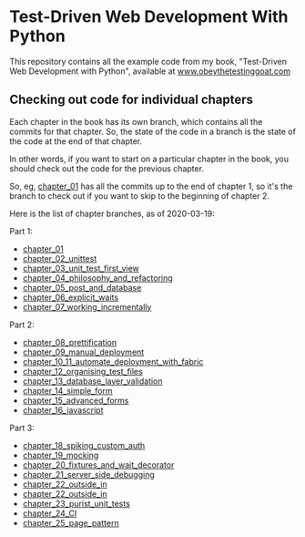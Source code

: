 # Test-Driven Web Development With Python

This repository contains all the example code from my book, "Test-Driven Web Development with Python", available at www.obeythetestinggoat.com

## Checking out code for individual chapters

Each chapter in the book has its own branch, which contains all the commits for that chapter. So, the state of the code in a branch is the state of the code at the end of that chapter.

In other words, if you want to start on a particular chapter in the book, you should check out the code for the previous chapter.

So, eg, [chapter_01](https://github.com/AjanShrestha/TDD-web-with-python/tree/chapter_01) has all the commits up to the end of chapter 1, so it's the branch to check out if you want to skip to the beginning of chapter 2.

Here is the list of chapter branches, as of 2020-03-19:

Part 1:

- [chapter_01](https://github.com/AjanShrestha/TDD-web-with-python/tree/chapter_01)
- [chapter_02_unittest](https://github.com/AjanShrestha/TDD-web-with-python/tree/chapter_02_unittest)
- [chapter_03_unit_test_first_view](https://github.com/AjanShrestha/TDD-web-with-python/tree/chapter_03_unit_test_first_view)
- [chapter_04_philosophy_and_refactoring](https://github.com/AjanShrestha/TDD-web-with-python/tree/chapter_04_philosophy_and_refactoring)
- [chapter_05_post_and_database](https://github.com/AjanShrestha/TDD-web-with-python/tree/chapter_05_post_and_database)
- [chapter_06_explicit_waits](https://github.com/AjanShrestha/TDD-web-with-python/tree/chapter_06_explicit_waits)
- [chapter_07_working_incrementally](https://github.com/AjanShrestha/TDD-web-with-python/tree/chapter_07_working_incrementally)

Part 2:

- [chapter_08_prettification](https://github.com/AjanShrestha/TDD-web-with-python/tree/chapter_08_prettification)
- [chapter_09_manual_deployment](https://github.com/AjanShrestha/TDD-web-with-python/tree/chapter_09_manual_deployment)
- [chapter_10_11_automate_deployment_with_fabric](https://github.com/AjanShrestha/TDD-web-with-python/tree/chapter_10_11_automate_deployment_with_fabric)
- [chapter_12_organising_test_files](https://github.com/AjanShrestha/TDD-web-with-python/tree/chapter_12_organising_test_files)
- [chapter_13_database_layer_validation](https://github.com/AjanShrestha/TDD-web-with-python/tree/chapter_13_database_layer_validation)
- [chapter_14_simple_form](https://github.com/AjanShrestha/TDD-web-with-python/tree/chapter_14_simple_form)
- [chapter_15_advanced_forms](https://github.com/AjanShrestha/TDD-web-with-python/tree/chapter_15_advanced_forms)
- [chapter_16_javascript](https://github.com/AjanShrestha/TDD-web-with-python/tree/chapter_16_javascript)

Part 3:

- [chapter_18_spiking_custom_auth](https://github.com/AjanShrestha/TDD-web-with-python/tree/chapter_18_spiking_custom_auth)
- [chapter_19_mocking](https://github.com/AjanShrestha/TDD-web-with-python/tree/chapter_19_mocking)
- [chapter_20_fixtures_and_wait_decorator](https://github.com/AjanShrestha/TDD-web-with-python/tree/chapter_20_fixtures_and_wait_decorator)
- [chapter_21_server_side_debugging](https://github.com/AjanShrestha/TDD-web-with-python/tree/chapter_21_server_side_debugging)
- [chapter_22_outside_in](https://github.com/AjanShrestha/TDD-web-with-python/tree/chapter_22_outside_in)
- [chapter_22_outside_in](https://github.com/AjanShrestha/TDD-web-with-python/tree/chapter_22_outside_in)
- [chapter_23_purist_unit_tests](https://github.com/AjanShrestha/TDD-web-with-python/tree/chapter_23_purist_unit_tests)
- [chapter_24_CI](https://github.com/AjanShrestha/TDD-web-with-python/tree/chapter_24_CI)
- [chapter_25_page_pattern](https://github.com/AjanShrestha/TDD-web-with-python/tree/chapter_25_page_pattern)
